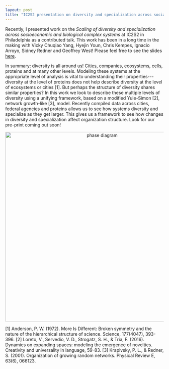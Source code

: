 ```yaml
---
layout: post
title: "IC2S2 presentation on diversity and specialization across social and biological systems"
---
```


Recently, I presented work on the *Scaling of diversity and specialization across socioeconomic and biological complex systems* at IC2S2 in Philadelphia as a contributed talk.
This work has been in a long time in the making with Vicky Chuqiao Yang, Hyejin Youn, Chris Kempes, Ignacio Arroyo, Sidney Redner and
Geoffrey West! Please feel free to see the slides [here](https://docs.google.com/presentation/d/18f8oMf9azw15nGofS_-vvhuX6uPAKYDYYC2PmvYoG3s/edit?usp=sharing).

In summary: diversity is all around us! Cities, companies, ecosystems, cells, proteins and at many other levels. Modeling these systems at the appropriate level of analysis is vital to understanding their properties---diversity at the level of proteins does not help describe diversity at the level of ecosystems or cities [1]. But perhaps the structure of diversity shares similar properties? 
In this work we look to describe these multiple levels of diversity using a unifying framework, based on a modified Yule-Simon [2], network growth-like [3], model. Recently compiled data across cities, federal agencies and proteins allows us to see how systems diversity and specialize as they get larger.
This gives us a framework to see how changes in diversity and specialization affect organization structure. Look for our pre-print coming out soon!

<div style="text-align: center;">
  <img src="https://jamesholehouse.github.io/_posts/phase-d.png" alt="phase diagram" title="Phase diagram of model parameters across federal agencies, cities and cells" width="600" height="600">
</div>

[1] Anderson, P. W. (1972). More Is Different: Broken symmetry and the nature of the hierarchical structure of science. Science, 177(4047), 393-396.
[2] Loreto, V., Servedio, V. D., Strogatz, S. H., & Tria, F. (2016). Dynamics on expanding spaces: modeling the emergence of novelties. Creativity and universality in language, 59-83.
[3] Krapivsky, P. L., & Redner, S. (2001). Organization of growing random networks. Physical Review E, 63(6), 066123.
